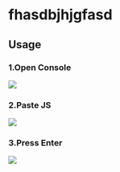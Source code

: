 # fhasdbjhjgfasd
## Usage
### 1.Open Console
<img src="https://itzmachiko.tk/img/github/Screenshot%202022-07-08%20182702.png" />

### 2.Paste JS
<img src="https://itzmachiko.tk/img/github/Screenshot 2022-07-08 182735.png" />

### 3.Press Enter
<img src="https://itzmachiko.tk/img/github/Screenshot 2022-07-08 182834.png" />
